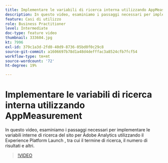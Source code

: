 ```yaml
---
title: Implementare le variabili di ricerca interna utilizzando AppMeasurement
description: In questo video, esaminiamo i passaggi necessari per implementare le variabili interne di ricerca del sito per Adobe Analytics utilizzando il Experience Platform Launch , tra cui il termine di ricerca, il numero di risultati e altri.
feature: Casi di utilizzo
role: Business Practitioner
level: Intermediate
doc-type: feature video
thumbnail: 333604.jpg
kt: 7996
exl-id: 379c1a3d-2fd0-40d9-8736-05bd0f0c29c8
source-git-commit: a1606697b78d1a48d4defffac3a8524cfb7fcf54
workflow-type: tm+mt
source-wordcount: '72'
ht-degree: 19%

---
```


# Implementare le variabili di ricerca interna utilizzando AppMeasurement

In questo video, esaminiamo i passaggi necessari per implementare le variabili interne di ricerca del sito per Adobe Analytics utilizzando il Experience Platform Launch , tra cui il termine di ricerca, il numero di risultati e altri.

>[!VIDEO](https://video.tv.adobe.com/v/333604/?quality=12&learn=on)
